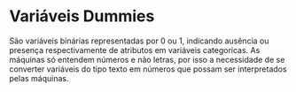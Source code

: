 # Variáveis Dummies

São variáveis binárias representadas por 0 ou 1, indicando ausência ou presença respectivamente de atributos em variáveis categoricas. As máquinas só entendem números e não letras, por isso a necessidade de se converter variáveis do tipo texto em números que possam ser interpretados pelas máquinas.  


 
